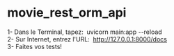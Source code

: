 # movie_rest_orm_api

1- Dans le Terminal, tapez:&nbsp;     uvicorn main:app --reload<br/>
2- Sur Internet, entrez l'URL:&nbsp;  http://127.0.0.1:8000/docs<br/>
3- Faites vos tests!<br/>
